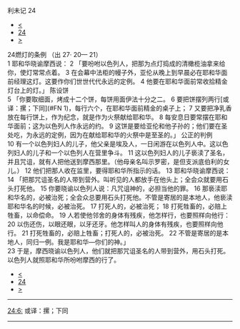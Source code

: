﻿





 利未记 24




* [<](bible/LEV23.md)
* [24](bible/LEV.md)
* [>](bible/LEV25.md)



 
24燃灯的条例 （出
27·
20—
21）  
1 耶和华晓谕摩西说： 
2 「要吩咐以色列人，把那为点灯捣成的清橄榄油拿来给你，使灯常常点着。 
3 在会幕中法柜的幔子外，亚伦从晚上到早晨必在耶和华面前经理这灯。这要作你们世世代代永远的定例。 
4 他要在耶和华面前常收拾精金灯台上的灯。」 陈设饼  
5 「你要取细面，烤成十二个饼，每饼用面伊法十分之二。 
6 要把饼摆列两行[或译：摞；下同](#FN
1)，每行六个，在耶和华面前精金的桌子上； 
7 又要把净乳香放在每行饼上，作为纪念，就是作为火祭献给耶和华。 
8 每安息日要常摆在耶和华面前；这为以色列人作永远的约。 
9 这饼是要给亚伦和他子孙的；他们要在圣处吃，为永远的定例，因为在献给耶和华的火祭中是至圣的。」 公正的判例  
10 有一个以色列妇人的儿子，他父亲是埃及人，一日闲游在以色列人中。这以色列妇人的儿子和一个以色列人在营里争斗。 
11 这以色列妇人的儿子亵渎了圣名，并且咒诅，就有人把他送到摩西那里。（他母亲名叫示罗密，是但支派底伯利的女儿。） 
12 他们把那人收在监里，要得耶和华所指示的话。 
13 耶和华晓谕摩西说： 
14 「把那咒诅圣名的人带到营外。叫听见的人都放手在他头上；全会众就要用石头打死他。 
15 你要晓谕以色列人说：凡咒诅神的，必担当他的罪。 
16 那亵渎耶和华名的，必被治死；全会众总要用石头打死他。不管是寄居的是本地人，他亵渎耶和华名的时候，必被治死。 
17 打死人的，必被治死； 
18 打死牲畜的，必赔上牲畜，以命偿命。 
19 人若使他邻舍的身体有残疾，他怎样行，也要照样向他行： 
20 以伤还伤，以眼还眼，以牙还牙。他怎样叫人的身体有残疾，也要照样向他行。 
21 打死牲畜的，必赔上牲畜；打死人的，必被治死。 
22 不管是寄居的是本地人，同归一例。我是耶和华—你们的神。」  
23 于是，摩西晓谕以色列人，他们就把那咒诅圣名的人带到营外，用石头打死。以色列人就照耶和华所吩咐摩西的行了。 
* [<](bible/LEV23.md)
* [24](bible/LEV.md)
* [>](bible/LEV25.md)





---


[24:6:](#V6)
或译：摞；下同




---









